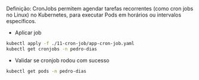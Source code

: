 Definição: CronJobs permitem agendar tarefas recorrentes (como cron jobs no Linux) no Kubernetes, para executar Pods em horários ou intervalos específicos.

- Aplicar job

```bash
kubectl apply -f ./11-cron-job/app-cron-job.yaml
kubectl get cronjobs -n pedro-dias
```

- Validar se cronjob rodou com sucesso

```bash
kubectl get pods -n pedro-dias
```